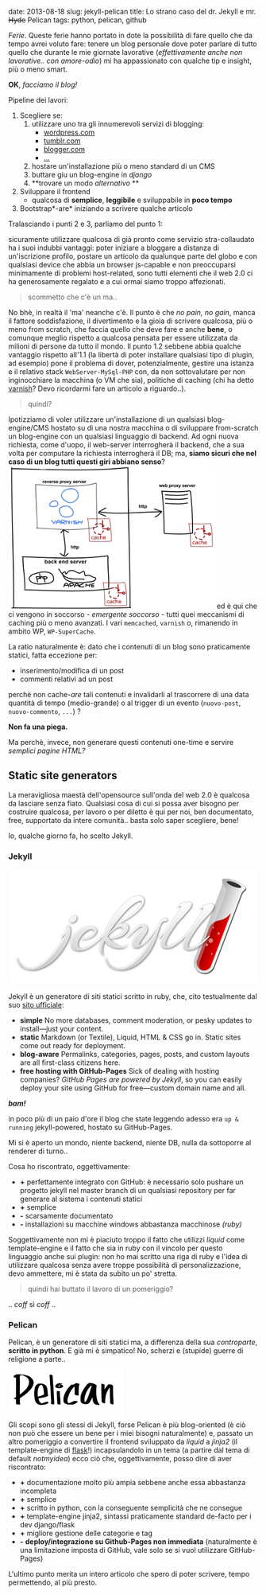 date: 2013-08-18
slug: jekyll-pelican
title: Lo strano caso del dr. Jekyll e mr. <strike>Hyde</strike> Pelican
tags: python, pelican, github

*Ferie*. Queste ferie hanno portato in dote la possibilità di fare quello che da tempo avrei voluto fare:
tenere un blog personale dove poter parlare di tutto quello che durante le mie giornate lavorative (*effettivamente
anche non lavorative.. con amore-odio*) mi ha appassionato con qualche tip e insight, più o meno smart.

**OK**, *facciamo il blog!*

Pipeline dei lavori:

1. Scegliere se:
    1. utilizzare uno tra gli innumerevoli servizi di blogging:
        * [wordpress.com](http://wordpress.com/)
        * [tumblr.com](https://www.tumblr.com/)
        * [blogger.com](http://www.blogger.com/‎)
        * [...](https://www.google.it/search?q=blog+platform&oq=blog+platform)
    2. hostare un'installazione più o meno standard di un CMS
    3. buttare giu un blog-engine in *django*
    4. **trovare un modo _alternativo_ **
2. Sviluppare il frontend
    * qualcosa di **semplice**, **leggibile** e sviluppabile in **poco tempo**
3. Bootstrap*-are* iniziando a scrivere qualche articolo

Tralasciando i punti 2 e 3, parliamo del punto 1:

sicuramente utilizzare qualcosa di già pronto come servizio stra-collaudato ha i suoi indubbi vantaggi:
poter iniziare a bloggare a distanza di un'iscrizione profilo, postare un articolo da qualunque parte del
globo e con qualsiasi device che abbia un browser js-capable e non preoccuparsi minimamente di problemi host-related,
sono tutti elementi che il web 2.0 ci ha generosamente regalato e a cui ormai siamo troppo affezionati.

> scommetto che c'è un ma..

No bhè, in realtà il 'ma' neanche c'è. Il punto è che *no pain, no gain*,
manca il fattore soddisfazione, il divertimento e la gioia di scrivere qualcosa, più o meno from scratch, che faccia
quello che deve fare e anche **bene**, o comunque meglio rispetto a qualcosa pensata per essere
utilizzata da milioni di persone da tutto il mondo.
Il punto 1.2 sebbene abbia qualche vantaggio rispetto all'1.1 (la libertà di poter installare
qualsiasi tipo di plugin, ad esempio) pone il problema di dover, potenzialmente, gestire una istanza e il relativo
stack ```WebServer-MySql-PHP``` con, da non sottovalutare per non inginocchiare la macchina (o VM che sia),
politiche di caching (chi ha detto [varnish](https://www.varnish-cache.org/)? Devo ricordarmi fare un articolo
a riguardo..).

> quindi?

Ipotizziamo di voler utilizzare un'installazione di un qualsiasi blog-engine/CMS hostato su di una nostra macchina o
di sviluppare from-scratch un blog-engine con un qualsiasi linguaggio di backend.
Ad ogni nuova richiesta, come d'uopo, il web-server interrogherà il backend, che a sua volta per computare la richiesta
interrogherà il DB; ma, **siamo sicuri che nel caso di un blog tutti questi giri abbiano senso**?
![](/static/images/cache_proxy.png "Cache proxy chart")
ed è qui che ci vengono in soccorso - *emergente soccorso* - tutti quei meccanismi di caching più o meno avanzati.
I vari ```memcached```, ```varnish``` o, rimanendo in ambito WP, ```WP-SuperCache```.

La  ratio naturalmente è: dato che i contenuti di un blog sono praticamente statici, fatta eccezione per:

* inserimento/modifica di un post
* commenti relativi ad un post

perchè non cache-*are* tali contenuti e invalidarli al trascorrere di una data quantità di tempo (medio-grande) o
al trigger di un evento (```nuovo-post```, ```nuovo-commento```, ```...```) ?

**Non fa una piega.**

Ma perchè, invece, non generare questi contenuti one-time e servire *semplici pagine HTML?*

## Static site generators

La meravigliosa maestà dell'opensource sull'onda del web 2.0 è qualcosa da lasciare senza fiato.
Qualsiasi cosa di cui si possa aver bisogno per costruire qualcosa, per lavoro o per diletto è qui per noi, ben
documentato, free, supportato da intere comunità.. basta solo saper scegliere, bene!

Io, qualche giorno fa, ho scelto Jekyll.

### Jekyll

![](/static/images/jekyll.png 'Jekyll logo')

Jekyll è un generatore di siti statici scritto in ruby, che,
cito testualmente dal suo [sito ufficiale](http://jekyllrb.com/):

* **simple**
No more databases, comment moderation, or pesky updates to install—just your content.
* **static**
Markdown (or Textile), Liquid, HTML & CSS go in. Static sites come out ready for deployment.
* **blog-aware**
Permalinks, categories, pages, posts, and custom layouts are all first-class citizens here.
* **free hosting with GitHub-Pages**
Sick of dealing with hosting companies? *GitHub Pages are powered by Jekyll*,
so you can easily deploy your site using GitHub for free—custom domain name and all.

**_bam!_**

in poco più di un paio d'ore il blog che state leggendo adesso era ```up & running``` jekyll-powered, hostato
su GitHub-Pages.

Mi si è aperto un mondo, niente backend, niente DB, nulla da sottoporre al renderer di turno..

Cosa ho riscontrato, oggettivamente:

* **+** perfettamente integrato con GitHub: è necessario solo pushare un progetto jekyll nel master branch
di un qualsiasi repository per far generare al sistema i contenuti statici
* **+** semplice
* **-** scarsamente documentato
* **-** installazioni su macchine windows abbastanza macchinose *(ruby)*

Soggettivamente non mi è piaciuto troppo il fatto che utilizzi *liquid* come template-engine e il fatto che sia
in ruby con il vincolo per questo linguaggio anche sui plugin: non ho mai scritto una riga di ruby e
l'idea di utilizzare qualcosa senza avere troppe possibilità di personalizzazione, devo ammettere,
mi è stata da subito un po' stretta.

> quindi hai buttato il lavoro di un pomeriggio?

.. *coff* sì *coff* ..

### Pelican

Pelican, è un generatore di siti statici ma, a differenza della sua *controparte*, **scritto in python**.
E già mi è simpatico! No, scherzi e (stupide) guerre di religione a parte..

![](/static/images/pelican.png 'Pelican logo')

Gli scopi sono gli stessi di Jekyll, forse Pelican è più blog-oriented (è ciò non può che essere un bene per i miei
bisogni naturalmente) e, passato un altro pomeriggio a convertire il frontend sviluppato da *liquid* a *jinja2*
(il template-engine di [flask](http://flask.pocoo.org/)!) incapsulandolo in un tema (a partire dal tema di default
*notmyidea*) ecco ciò che, oggettivamente, posso dire di aver riscontrato:

* **+** documentazione molto più ampia sebbene anche essa abbastanza incompleta
* **+** semplice
* **+** scritto in python, con la conseguente semplicità che ne consegue
* **+** template-engine jinja2, sintassi praticamente standard de-facto per i dev django/flask
* **+** migliore gestione delle categorie e tag
* **-** **deploy/integrazione su Github-Pages non immediata** (naturalmente è una limitazione imposta di GitHub, vale
solo se si vuol utilizzare GitHub-Pages)

L'ultimo punto merita un intero articolo che spero di poter scrivere, tempo permettendo, al più presto.